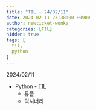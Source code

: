 ```yaml
---
title: "TIL - 24/02/11"
date: 2024-02-11 23:38:00 +0900
author: newticket-wonka
categories: [TIL]
hidden: true
tags: [
  til,
  python
]
---
```


2024/02/11

* Python - [TIL](https://github.com/newticket-wonka/TIL)
  * 튜플
  * 딕셔너리
